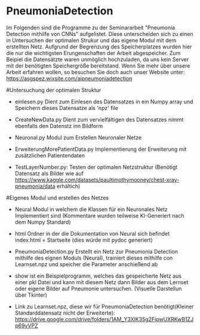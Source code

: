 # PneumoniaDetection
Im Folgenden sind die Programme zu der Seminararbeit "Pneumonia Detection mithilfe von CNNs" aufgelistet. Diese unterscheiden sich zu einen in Untersuchen der optimalen Strukur und das eigene Modul mit dem erstellten Netz. Aufgrund der Begrenzung des Speicherplatzes wurden hier die nur die wichtigsten Erungenschaften der Arbeit abgespeicher. Zum Beipiel die Datensätzte waren unmöglich hochzuladen, da uns kein Server mit der benötigten Speichergröße bereitstand. Wenn Sie mehr über unsere Arbeit erfahren wollen, so besuchen Sie doch auch unser Website unter: https://asgspez.wixsite.com/aipneumoniadetection


#Untersuchung der optimalen Struktur

- einlesen.py
    Dient zum Einlesen des Datensatzes in ein Numpy array und Speichern dieses Datensatze als 'npz' file
  
- CreateNewData.py
    Dient zum vervielfältigen des Datensatzes nimmt ebenfalls den Datenstz inn Bildform
  
- Neuronal.py
    Modul zum Erstellen Neuronaler Netze
  
- ErweiterungMorePatientData.py
    Implementierung der Erweiterung mit zusätzlichen Patientendaten
  
- TestLayerNumber.py: Testen der optimalen Netzstruktur (Benötigt Datensatz als Bilder wie auf https://www.kaggle.com/datasets/paultimothymooney/chest-xray-pneumonia/data erhältich)


#Eigenes Modul und erstellen des Netzes

- Neural
  Modul in welchem die Klassen für ein Neuronales Netz Implementiert sind (Kommentare wurden teilweise KI-Generiert nach dem Numpy Standard)

- html
  Ordner in der die Dokumentation von Neural sich befindet
  index.html = Startseite (dies würde mit pydoc generiert)

- PneumoniaDetection.py
  Erstellt ein Netz zur Pneumonia Detection mithilfe des eignen Moduls (Neural), trainiert dieses mithilfe con Learnset.npz und speicher die Parameter anschießend ab
  
- show ist ein Beispielprogramm, welches das gespeicherte Netz aus einer pkl Datei und kann mit diesem Netz dann Bilder aus dem Lernset oder eigene Bilder auf Pneumonie untersuchen. (Visuelle Darstellun über Tkinter)


- Link zu Learnset.npz, diese wir für PneumoniaDetection benötigt(Kleiner Standarddatensatz nicht der Erweiterte): https://drive.google.com/drive/folders/1AM_Y3XlK35g2FjpwUXRKwB1ZJp69yVPZ  

